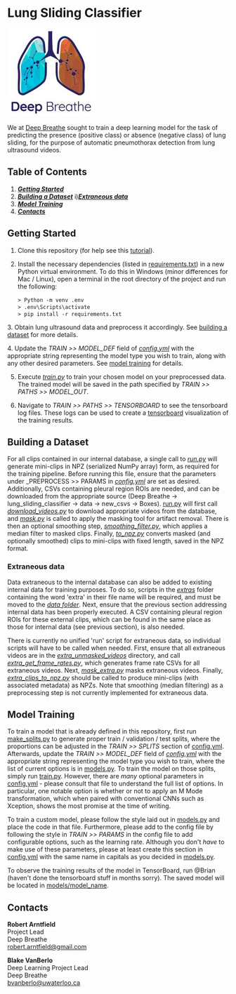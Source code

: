 [comment]: <> (TODO: Add project name.)
# Lung Sliding Classifier
![Deep Breathe Logo](img/readme/deep-breathe-logo.jpg "Deep Breath AI")   

[comment]: <> (TODO: Add project description.)
We at [Deep Breathe](https://www.deepbreathe.ai/) sought to train a deep learning model for the task
of predicting the presence (positive class) or absence (negative class) of lung sliding, for the purpose of automatic pneumothorax detection from lung ultrasound videos.

[comment]: <> (TODO: Update table of contents to use correct links and section titles.)
## Table of Contents
1. [**_Getting Started_**](#getting-started)
2. [**_Building a Dataset_**](#building-a-dataset)
   i)[**_Extraneous data_**](#extraneous-data)
3. [**_Model Training_**](#model-training)
4. [**_Contacts_**](#contacts)

[comment]: <> (TODO: Update the getting started section to reflect the project's specific setup.)
## Getting Started
1. Clone this repository (for help see this
   [tutorial](https://help.github.com/en/github/creating-cloning-and-archiving-repositories/cloning-a-repository)).
   
2. Install the necessary dependencies (listed in
   [requirements.txt](requirements.txt)) in a new Python virtual environment. To do this in Windows (minor differences for Mac / Linux), open a terminal in
   the root directory of the project and run the following:
   ```
   > Python -m venv .env
   > .env\Scripts\activate 
   > pip install -r requirements.txt
   ```
   
[comment]: <> (TODO: Update the data type used for the project.)
3. Obtain lung ultrasound data and preprocess it accordingly. See
   [building a dataset](#building-a-dataset) for more details.
   
[comment]: <> (TODO: Update any specific steps, configuration, or directories.)
4. Update the _TRAIN >> MODEL_DEF_ field of [_config.yml_](config.yml) with
   the appropriate string representing the model type you wish to
   train, along with any other desired parameters. See [model training](#model-training) for details.
   
5. Execute [_train.py_](src/train.py) to train your chosen model on your
   preprocessed data. The trained model will be saved in the path specified by _TRAIN >> PATHS >> MODEL_OUT_.
   
6. Navigate to _TRAIN >> PATHS >> TENSORBOARD_ to see the tensorboard log files. These logs can be used to create a [tensorboard](https://www.tensorflow.org/tensorboard)
   visualization of the training results.
   
## Building a Dataset

For all clips contained in our internal database, a single call to [_run.py_](src/data/run.py)
will generate mini-clips in NPZ (serialized NumPy array) form, as required for the training pipeline. Before running this
file, ensure that the parameters under _PREPROCESS >> PARAMS in [_config.yml_](config.yml) are 
set as desired. Additionally, CSVs containing pleural region ROIs are needed, and can be 
downloaded from the appropriate source (Deep Breathe -> lung_sliding_classifier -> data -> 
new_csvs -> Boxes). [run.py](src/data/run/py) will first call [_download_videos.py_](src/data/download_videos.py) to download appropriate videos from the database, and [_mask.py_](src/data/mask.py) is 
called to apply the masking tool for artifact removal. There is then an optional smoothing step, 
[_smoothing_filter.py_](src/data/smoothing_filter.py), which applies a median filter to masked
clips. Finally, [_to_npz.py_](src/data/to_npz.py) converts masked (and optionally smoothed) 
clips to mini-clips with fixed length, saved in the NPZ format. 

### Extraneous data

Data extraneous to the internal database can also be added to existing internal data for 
training purposes. To do so, scripts in the [_extras_](src/data/extras/) folder containing the 
word 'extra' in their file name will be required, and must be moved to the [_data folder_](src/data/). 
Next, ensure that the previous section addressing internal data has been properly executed. 
A CSV containing pleural region ROIs for these external clips, which can be found in the same 
place as those for internal data (see previous section), is also needed. 

There is currently no unified 'run' script for extraneous data, so individual scripts will have 
to be called when needed. First, ensure that all extraneous videos are in the 
[_extra_unmasked_videos_](src/data/extra_unmasked_videos/) directory, and call
[_extra_get_frame_rates.py_](src/data/extras/extra_get_frame_rates.py), which generates frame 
rate CSVs for all extraneous videos. Next, [_mask_extra.py_](src/data/extras/mask_extra.py) 
masks extraneous videos. Finally, [_extra_clips_to_npz.py_](src/data/extras/extra_clips_to_npz.py)
should be called to produce mini-clips (with associated metadata) as NPZs. Note that smoothing 
(median filtering) as a preprocessing step is not currently implemented for extraneous data. 


## Model Training
To train a model that is already defined in this repository, first run [make_splits.py](src\make_splits.py) to generate proper train / validation / test splits, where the proportions can be adjusted in the _TRAIN >> SPLITS_ section of [config.yml](config.yml). Afterwards, update the _TRAIN >> MODEL_DEF_ field of [_config.yml_](config.yml) with the appropriate string representing the model type you wish to train, where the list of current options is in [models.py](src/models/models.py). To train the model on those splits, simply run [train.py](src/train.py). However, there are _many_ optional parameters in [config.yml](config.yml) - please consult that file to understand the full list of options. In particular, one notable option is whether or not to apply an M Mode transformation, which when paired with conventional CNNs such as Xception, shows the most promise at the time of writing.

To train a custom model, please follow the style laid out in [models.py](src/models/models.py) and place the code in that file. Furthermore, please add to the config file by following the style in _TRAIN >> PARAMS_ in the config file to add configurable options, such as the learning rate. Although you don't _have_ to make use of these parameters, please at least create this section in [config.yml](config.yml) with the same name in capitals as you decided in [models.py](src/models/models.py).

To observe the training results of the model in TensorBoard, run @Brian (haven't done the tensorboard stuff in months sorry). The saved model will be located in [models/model_name](src/results/model/). 

## Contacts

**Robert Arntfield**  
Project Lead  
Deep Breathe  
robert.arntfield@gmail.com

**Blake VanBerlo**  
Deep Learning Project Lead   
Deep Breathe  
bvanberlo@uwaterloo.ca
